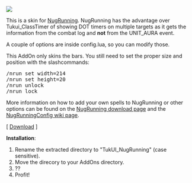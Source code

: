<img src="https://github.com/rubenvincenten/TukUI_NugRunning/raw/master/screenshot.jpg" />

This is a skin for <a href="http://www.wowinterface.com/downloads/info10440-NugRunning.html">NugRunning</a>. NugRunning has the advantage over Tukui_ClassTimer of showing DOT timers on multiple targets as it gets the information from the combat log and <b>not</b> from the UNIT_AURA event.

A couple of options are inside config.lua, so you can modify those.

This AddOn only skins the bars. You still need to set the proper size and position with the slashcommands:

<pre>/nrun set width=214
/nrun set height=20
/nrun unlock
/nrun lock</pre>

More information on how to add your own spells to NugRunning or other options can be found on the <a href="http://www.wowinterface.com/downloads/info10440-NugRunning.html">NugRunning download page</a> and the <a href="https://github.com/rgd87/NugRunning/wiki/NugRunningUserConfig">NugRunningConfig wiki page</a>.

[ <a href="https://github.com/rubenvincenten/TukUI_NugRunning/zipball/master">Download</a> ]

<b>Installation</b>:

1. Rename the extracted directory to "TukUI_NugRunning" (case sensitive).
2. Move the direcory to your AddOns directory.
3. ??
4. Profit!